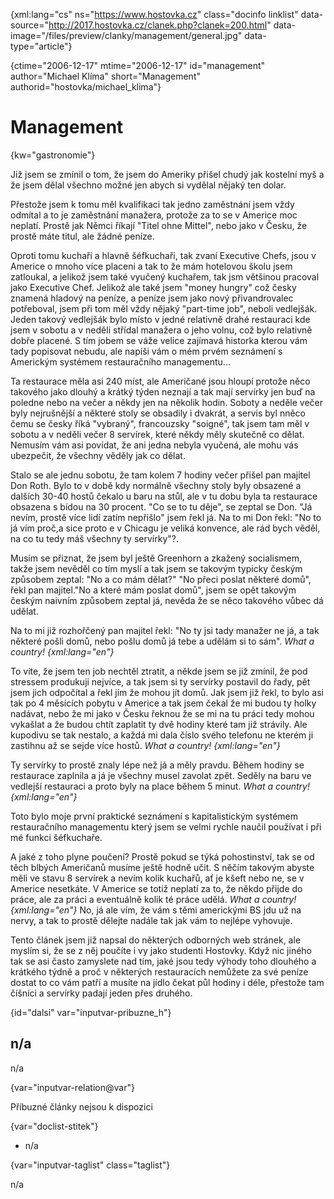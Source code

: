 
{xml:lang="cs" ns="https://www.hostovka.cz" class="docinfo linklist" data-source="http://2017.hostovka.cz/clanek.php?clanek=200.html" data-image="/files/preview/clanky/management/general.jpg" data-type="article"}

{ctime="2006-12-17" mtime="2006-12-17" id="management" author="Michael Klíma" short="Management" authorid="hostovka/michael_klima"}

# Management

<!-- generated attribute kw by user_updatekw.sh on 2020-07-05, do not edit -->

{kw="gastronomie"}

Již jsem se zmínil o tom, že jsem do Ameriky přišel chudý jak kostelní myš a že jsem dělal všechno možné jen abych si vydělal nějaký ten dolar.

Přestože jsem k tomu měl kvalifikaci tak jedno zaměstnání jsem vždy odmítal a to je zaměstnání manažera, protože za to se v Americe moc neplatí. Prostě jak Němci říkají "Titel ohne Mittel", nebo jako v Česku, že prostě máte titul, ale žádné peníze.

Oproti tomu kuchaři a hlavně šéfkuchaři, tak zvaní Executive Chefs, jsou v Americe o mnoho více placeni a tak to že mám hotelovou školu jsem zatloukal, a jelikož jsem také vyučený kuchařem, tak jsm většinou pracoval jako Executive Chef. Jelikož ale také jsem "money hungry" což česky znamená hladový na peníze, a peníze jsem jako nový přivandrovalec potřeboval, jsem při tom měl vždy nějaký "part-time job", neboli vedlejšák. Jeden takový vedlejšák bylo místo v jedné relativně drahé restauraci kde jsem v sobotu a v neděli střídal manažera o jeho volnu, což bylo relativně dobře placené. S tím jobem se váže velice zajímavá historka kterou vám tady popisovat nebudu, ale napíši vám o mém prvém seznámení s Americkým systémem restauračního managementu...

Ta restaurace měla asi 240 míst, ale Američané jsou hloupí protože něco takového jako dlouhý a krátký týden neznají a tak mají servírky jen buď na poledne nebo na večer a někdy jen na několik hodin. Soboty a neděle večer byly nejrušnější a některé stoly se obsadily i dvakrát, a servis byl nněco čemu se česky říká "vybraný", francouzsky "soigné", tak jsem tam měl v sobotu a v neděli večer 8 servírek, které někdy měly skutečně co dělat. Nemusím vám asi povídat, že ani jedna nebyla vyučená, ale mohu vás ubezpečit, že všechny věděly jak co dělat.

Stalo se ale jednu sobotu, že tam kolem 7 hodiny večer přišel pan majitel Don Roth. Bylo to v době kdy normálně všechny stoly byly obsazené a dalších 30-40 hostů čekalo u baru na stůl, ale v tu dobu byla ta restaurace obsazena s bídou na 30 procent. "Co se to tu děje", se zeptal se Don. "Já nevím, prostě více lidí zatím nepřišlo" jsem řekl já. Na to mi Don řekl: "No to já vím proč,a sice proto e v Chicagu je veliká konvence, ale rád bych věděl, na co tu tedy máš všechny ty servírky"?.

Musím se přiznat, že jsem byl ještě Greenhorn a zkažený socialismem, takže jsem nevěděl co tím myslí a tak jsem se takovým typicky českým způsobem zeptal: "No a co mám dělat?" "No přeci poslat některé domů", řekl pan majitel."No a které mám poslat domů", jsem se opět takovým českým naivním způsobem zeptal já, nevěda že se něco takového vůbec dá udělat.

Na to mi již rozhořčený pan majitel řekl: "No ty jsi tady manažer ne já, a tak některé pošli domů, nebo pošlu domů já tebe a udělám si to sám". _What a country! {xml:lang="en"}_

To víte, že jsem ten job nechtěl ztratit, a někde jsem se již zmínil, že pod stressem produkuji nejvíce, a tak jsem si ty servírky postavil do řady, pět jsem jich odpočítal a řekl jím že mohou jít domů. Jak jsem již řekl, to bylo asi tak po 4 měsících pobytu v Americe a tak jsem čekal že mi budou ty holky nadávat, nebo že mi jako v Česku řeknou že se mi na tu práci tedy mohou vykašlat a že budou chtít zaplatit ty dvě hodiny které tam již strávily. Ale kupodivu se tak nestalo, a každá mi dala číslo svého telefonu ne kterém ji zastihnu až se sejde více hostů. _What a country! {xml:lang="en"}_

Ty servírky to prostě znaly lépe než já a měly pravdu. Během hodiny se restaurace zaplnila a já je všechny musel zavolat zpět. Seděly na baru ve vedlejší restauraci a proto byly na place během 5 minut. _What a country! {xml:lang="en"}_

Toto bylo moje první praktické seznámení s kapitalistickým systémem restauračního managementu který jsem se velmi rychle naučil používat i při mé funkci šéfkuchaře.

A jaké z toho plyne poučení? Prostě pokud se týká pohostinství, tak se od těch blbých Američanů musíme ještě hodně učit. S něčím takovým abyste měli ve stavu 8 servírek a nevím kolik kuchařů, ať je kšeft nebo ne, se v Americe nesetkáte. V Americe se totiž neplatí za to, že někdo přijde do práce, ale za práci a eventuálně kolik té práce udělá. _What a country! {xml:lang="en"}_ No, já ale vím, že vám s těmi americkými BS jdu už na nervy, a tak to prostě dělejte nadále tak jak vám to nejlépe vyhovuje.

Tento článek jsem již napsal do některých odborných web stránek, ale myslím si, že se z něj poučíte i vy jako studenti Hostovky. Když nic jiného tak se asi často zamyslete nad tím, jaké jsou tedy výhody toho dlouhého a krátkého týdně a proč v některých restauracích nemůžete za své peníze dostat to co vám patří a musíte na jídlo čekat půl hodiny i déle, přestože tam číšníci a servírky padají jeden přes druhého.

{id="dalsi" var="inputvar-pribuzne_h"}

## n/a

n/a

{var="inputvar-relation@var"}

Příbuzné články nejsou k dispozici

{var="doclist-stitek"}

  * n/a

{var="inputvar-taglist" class="taglist"}

n/a

